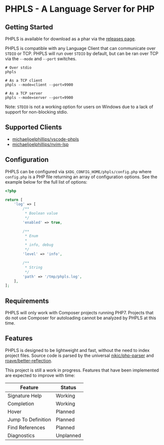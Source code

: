 # PHPLS - A Language Server for PHP

## Getting Started

PHPLS is available for download as a phar via the [releases
page](https://github.com/michaeljoelphillips/phpls/releases).

PHPLS is compatible with any Language Client that can communicate over `STDIO`
or TCP.  PHPLS will run over `STDIO` by default, but can be ran over TCP via
the `--mode` and `--port` switches.

```
# Over stdio
phpls

# As a TCP client
phpls --mode=client --port=9900

# As a TCP server
phpls --mode=server --port=9900
```

Note: `STDIO` is not a working option for users on Windows due to a lack of
support for non-blocking stdio.

## Supported Clients

* [michaeljoelphillips/vscode-phpls](https://github.com/michaeljoelphillips/vscode-phpls)
* [michaeljoelphillips/nvim-lsp](https://github.com/michaeljoelphillips/nvim-lsp)

## Configuration

PHPLS can be configured via `$XDG_CONFIG_HOME/phpls/config.php` where
`config.php` is a PHP file returning an array of configuration options.  See
the example below for the full list of options:

```php
<?php

return [
    'log' => [
        /**
         * Boolean value
         */
        'enabled' => true,

        /**
         * Enum
         *
         * info, debug
         */
        'level' => 'info',

        /**
         * String
         */
        'path' => '/tmp/phpls.log',
    ],
];
```

## Requirements

PHPLS will only work with Composer projects running PHP7.  Projects that do not
use Composer for autoloading cannot be analyzed by PHPLS at this time.

## Features

PHPLS is designed to be lightweight and fast, without the need to index project
files.  Source code is parsed by the universal
[nikic/php-parser](https://github.com/nikic/php-parser) and
[roave/better-reflection](https://github.com/roave/better-reflection).

This project is still a work in progress.  Features that have been implemented
are expected to improve with time:

| Feature            | Status       |
|--------------------|------------- |
| Signature Help     | Working      |
| Completion         | Working      |
| Hover              | Planned      |
| Jump To Definition | Planned      |
| Find References    | Planned      |
| Diagnostics        | Unplanned    |
